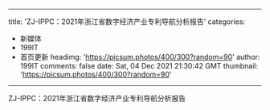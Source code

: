 
---
title: 'ZJ-IPPC：2021年浙江省数字经济产业专利导航分析报告'
categories: 
 - 新媒体
 - 199IT
 - 首页更新
headimg: 'https://picsum.photos/400/300?random=90'
author: 199IT
comments: false
date: Sat, 04 Dec 2021 21:30:42 GMT
thumbnail: 'https://picsum.photos/400/300?random=90'
---

<div>   
ZJ-IPPC：2021年浙江省数字经济产业专利导航分析报告  
</div>
            